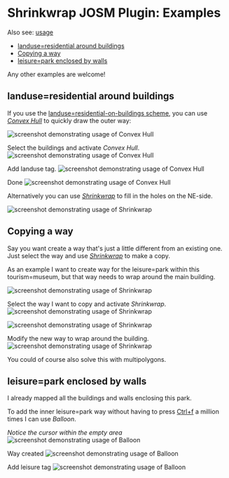 # Shrinkwrap JOSM Plugin: Examples

Also see: [usage](USAGE.md)  

* [landuse=residential around buildings](#landuse%3Dresidential%20around%20buildings)
* [Copying a way](#Copying%20a%20way)
* [leisure=park enclosed by walls](#leisure%3Dpark%20enclosed%20by%20walls)

Any other examples are welcome!

## landuse=residential around buildings

If you use the [landuse=residential-on-buildings scheme](https://wiki.openstreetmap.org/wiki/Tag:landuse%3Dresidential#Separation_from_roads), you can use [*Convex Hull*](USAGE.md#Convex%20Hull) to quickly draw the outer way:

![screenshot demonstrating usage of Convex Hull](images/landuse-convex-1.png "Landuse Convex Hull 1")

Select the buildings and activate *Convex Hull*.
![screenshot demonstrating usage of Convex Hull](images/landuse-convex-2.png "Landuse Convex Hull 2")

Add landuse tag.
![screenshot demonstrating usage of Convex Hull](images/landuse-convex-3.png "Landuse Convex Hull 3")

Done
![screenshot demonstrating usage of Convex Hull](images/landuse-convex-4.png "Landuse Convex Hull 4")

Alternatively you can use [*Shrinkwrap*](USAGE.md#Shrinkwrap) to fill in the holes on the NE-side.

![screenshot demonstrating usage of Shrinkwrap](images/landuse-shrinkwrap.png "Landuse Shrinkwrap")

## Copying a way

Say you want create a way that's just a little different from an existing one. Just select the way and use [*Shrinkwrap*](USAGE.md#Shrinkwrap) to make a copy.

As an example I want to create way for the leisure=park within this tourism=museum, but that way needs to wrap around the main building.

![screenshot demonstrating usage of Shrinkwrap](images/copy-way-1.png "Copy way Shrinkwrap 1")

Select the way I want to copy and activate *Shrinkwrap*.
![screenshot demonstrating usage of Shrinkwrap](images/copy-way-2.png "Copy way Shrinkwrap 2")

![screenshot demonstrating usage of Shrinkwrap](images/copy-way-3.png "Copy way Shrinkwrap 3")

Modify the new way to wrap around the building. 
![screenshot demonstrating usage of Shrinkwrap](images/copy-way-4.png "Copy way Shrinkwrap 4")

You could of course also solve this with multipolygons.

## leisure=park enclosed by walls

I already mapped all the buildings and walls enclosing this park.

To add the inner leisure=park way without having to press [Ctrl+f](https://josm.openstreetmap.de/wiki/Help/Action/FollowLine) a million times I can use *Balloon*.

*Notice the cursor within the empty area*
![screenshot demonstrating usage of Balloon](images/leisure-balloon-1.png "Leisure Balloon 1")

Way created
![screenshot demonstrating usage of Balloon](images/leisure-balloon-2.png "Leisure Balloon 2")

Add leisure tag
![screenshot demonstrating usage of Balloon](images/leisure-balloon-3.png "Leisure Balloon 3")
